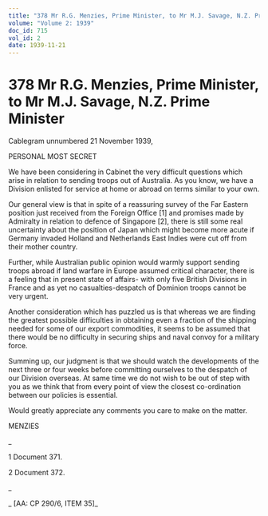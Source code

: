 ```yaml
---
title: "378 Mr R.G. Menzies, Prime Minister, to Mr M.J. Savage, N.Z. Prime Minister"
volume: "Volume 2: 1939"
doc_id: 715
vol_id: 2
date: 1939-11-21
---
```


# 378 Mr R.G. Menzies, Prime Minister, to Mr M.J. Savage, N.Z. Prime Minister

Cablegram unnumbered 21 November 1939,

PERSONAL MOST SECRET

We have been considering in Cabinet the very difficult questions which arise in relation to sending troops out of Australia. As you know, we have a Division enlisted for service at home or abroad on terms similar to your own.

Our general view is that in spite of a reassuring survey of the Far Eastern position just received from the Foreign Office [1] and promises made by Admiralty in relation to defence of Singapore [2], there is still some real uncertainty about the position of Japan which might become more acute if Germany invaded Holland and Netherlands East Indies were cut off from their mother country.

Further, while Australian public opinion would warmly support sending troops abroad if land warfare in Europe assumed critical character, there is a feeling that in present state of affairs- with only five British Divisions in France and as yet no casualties-despatch of Dominion troops cannot be very urgent.

Another consideration which has puzzled us is that whereas we are finding the greatest possible difficulties in obtaining even a fraction of the shipping needed for some of our export commodities, it seems to be assumed that there would be no difficulty in securing ships and naval convoy for a military force.

Summing up, our judgment is that we should watch the developments of the next three or four weeks before committing ourselves to the despatch of our Division overseas. At same time we do not wish to be out of step with you as we think that from every point of view the closest co-ordination between our policies is essential.

Would greatly appreciate any comments you care to make on the matter.

MENZIES

_

1 Document 371.

2 Document 372.

_

_ [AA: CP 290/6, ITEM 35]_
